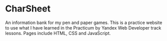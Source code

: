 # CharSheet
An information bank for my pen and paper games. This is a practice website to use what I have learned in the Practicum by Yandex Web Developer track lessons.
Pages include HTML, CSS and JavaScript.
